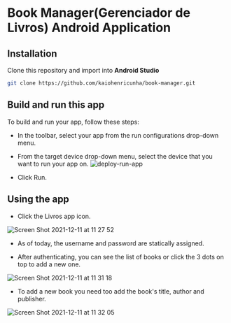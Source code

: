 # Book Manager(Gerenciador de Livros) Android Application

## Installation

Clone this repository and import into **Android Studio**
```bash
git clone https://github.com/kaiohenricunha/book-manager.git
```

## Build and run this app

To build and run your app, follow these steps:

- In the toolbar, select your app from the run configurations drop-down menu.
- From the target device drop-down menu, select the device that you want to run your app on.
![deploy-run-app](https://user-images.githubusercontent.com/69804490/145680057-8ea69323-4e2b-4f64-944b-be547c5c6c6d.png)

- Click Run.

## Using the app

- Click the Livros app icon.

![Screen Shot 2021-12-11 at 11 27 52](https://user-images.githubusercontent.com/69804490/145680161-d496e8bd-0aba-4289-96d8-6b91ba3bfc84.png)

- As of today, the username and password are statically assigned.

- After authenticating, you can see the list of books or click the 3 dots on top to add a new one.

![Screen Shot 2021-12-11 at 11 31 18](https://user-images.githubusercontent.com/69804490/145680262-ef99896b-82bd-41d5-9409-ea52ca0a4c02.png)

- To add a new book you need too add the book's title, author and publisher.

![Screen Shot 2021-12-11 at 11 32 05](https://user-images.githubusercontent.com/69804490/145680290-d0404c7d-13e9-4a32-ba20-448d7b226645.png)
